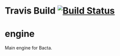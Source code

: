 # Travis Build [![Build Status](https://travis-ci.org/bacta/engine.svg?branch=master)](https://travis-ci.org/bacta/engine)

engine
======

Main engine for Bacta.
